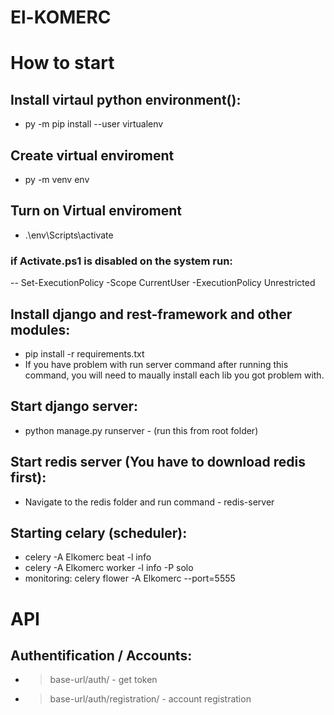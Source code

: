 # El-KOMERC

# How to start
## Install virtaul python environment():
- py -m pip install --user virtualenv

## Create virtual enviroment
- py -m venv env

## Turn on Virtual enviroment
- .\env\Scripts\activate
### if Activate.ps1 is disabled on the system run:
-- Set-ExecutionPolicy -Scope CurrentUser -ExecutionPolicy Unrestricted

## Install django and rest-framework and other modules:
- pip install -r requirements.txt
- If you have problem with run server command after running this command, you will need to maually install each lib you got problem with. 

## Start django server:
- python manage.py runserver - (run this from root folder)
## Start redis server (You have to download redis first):
- Navigate to the redis folder and run command - redis-server

## Starting celary (scheduler):
- celery -A Elkomerc beat -l info
- celery -A Elkomerc worker -l info -P solo
- monitoring: celery flower -A Elkomerc --port=5555 

# API 

## Authentification / Accounts:
- >base-url/auth/   - get token
- >base-url/auth/registration/ - account registration


